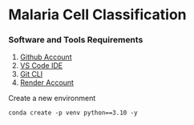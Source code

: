 # Malaria Cell Classification

### Software and Tools Requirements

1. [Github Account](https://github.com)
2. [VS Code IDE](https://code.visualstudio.com/)
3. [Git CLI](https://git-scm.com/book/en/v2/Getting-Started-The-Command-Line)
3. [Render Account](https://render.com/)

Create a new environment

```
conda create -p venv python==3.10 -y
```
